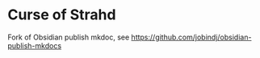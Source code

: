 # Curse of Strahd

Fork of Obsidian publish mkdoc, see https://github.com/jobindj/obsidian-publish-mkdocs